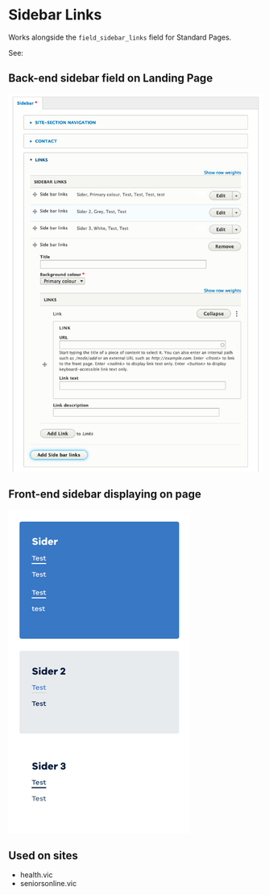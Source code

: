 # Sidebar Links

Works alongside the `field_sidebar_links` field for Standard Pages.

See:

## Back-end sidebar field on Landing Page

![Sidebar links field in Landing Page](sidebar-backend.png "Sidebar links field in Landing Page")

## Front-end sidebar displaying on page

![Sidebar on site](sidebar-frontend.png "Sidebar on site")

## Used on sites

* health.vic
* seniorsonline.vic
